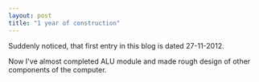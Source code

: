 ```yaml
---
layout: post
title: "1 year of construction"
---
```


Suddenly noticed, that first entry in this blog is dated 27-11-2012.

Now I've almost completed ALU module and made rough design of other components of the computer.

